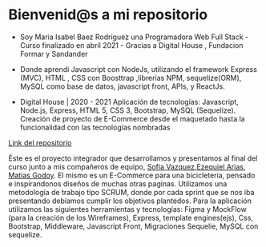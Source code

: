 # Bienvenid@s a mi repositorio

- Soy Maria Isabel Baez Rodriguez una Programadora Web Full Stack - Curso finalizado en abril 2021 - Gracias a Digital House , Fundacion Formar y Sandander
- Donde aprendi Javascript con NodeJs, utilizando el framework Express (MVC), HTML , CSS con Boosttrap ,librerías NPM, sequelize(ORM), MySQL como base de datos, javascript front, APIs, y ReactJs.


- Digital House | 2020 - 2021 Aplicación de tecnologías: Javascript, Node.js, Express, HTML 5, CSS 3, Bootstrap, MySQL (Sequelize). Creación de proyecto de E-Commerce desde el maquetado hasta la funcionalidad con las tecnologías nombradas


[Link del repositorio](https://github.com/thrasheremperor/grupo_6_biciBikes)


Éste es el proyecto integrador que desarrollamos y presentamos al final del curso junto a mis compañeros de equipo, [Sofia Vazquez](https://github.com/msofia97),[Ezequiel Arias](https://github.com/EzequielArias12), [Matias Godoy](https://github.com/thrasheremperor). 
El mismo es un E-Commerce para una bicicleteria, pensado e inspirandonos diseños de muchas otras paginas. Utilizamos una metodología de trabajo tipo SCRUM, donde por cada sprint que se nos iba presentando debíamos cumplir los objetivos plantedos. Para la aplicación utilizamos las siguientes herramientas y tecnologías: Figma y MockFlow (para la creación de los Wireframes), Express, template engines(ejs), Css, Bootstrap, Middleware, Javascript Front, Migraciones Sequelie, MySQL con sequelize.

